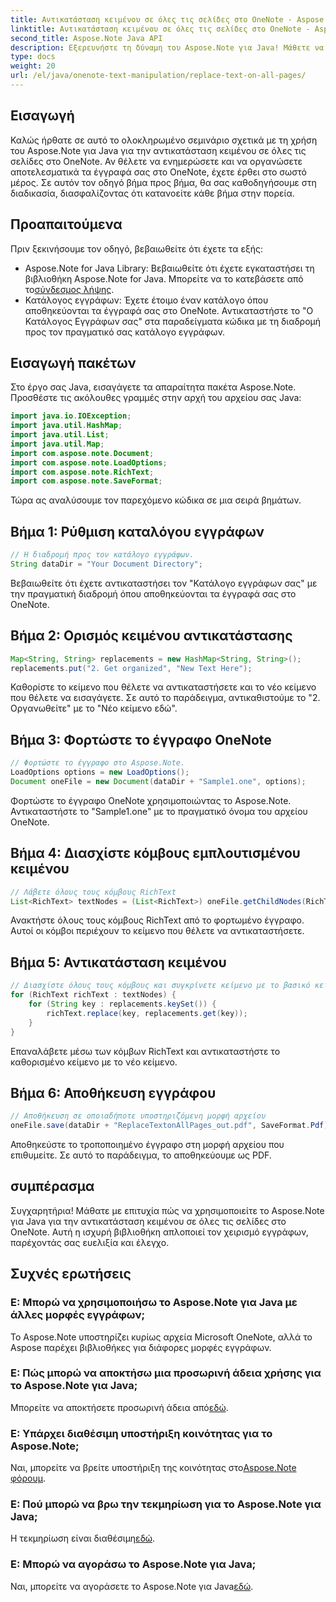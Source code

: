 ```yaml
---
title: Αντικατάσταση κειμένου σε όλες τις σελίδες στο OneNote - Aspose.Note
linktitle: Αντικατάσταση κειμένου σε όλες τις σελίδες στο OneNote - Aspose.Note
second_title: Aspose.Note Java API
description: Εξερευνήστε τη δύναμη του Aspose.Note για Java! Μάθετε να αντικαθιστάτε αβίαστα το κείμενο σε όλες τις σελίδες του OneNote. Ακολουθήστε τον οδηγό βήμα προς βήμα για απρόσκοπτη επεξεργασία εγγράφων.
type: docs
weight: 20
url: /el/java/onenote-text-manipulation/replace-text-on-all-pages/
---
```

## Εισαγωγή
Καλώς ήρθατε σε αυτό το ολοκληρωμένο σεμινάριο σχετικά με τη χρήση του Aspose.Note για Java για την αντικατάσταση κειμένου σε όλες τις σελίδες στο OneNote. Αν θέλετε να ενημερώσετε και να οργανώσετε αποτελεσματικά τα έγγραφά σας στο OneNote, έχετε έρθει στο σωστό μέρος. Σε αυτόν τον οδηγό βήμα προς βήμα, θα σας καθοδηγήσουμε στη διαδικασία, διασφαλίζοντας ότι κατανοείτε κάθε βήμα στην πορεία.
## Προαπαιτούμενα
Πριν ξεκινήσουμε τον οδηγό, βεβαιωθείτε ότι έχετε τα εξής:
-  Aspose.Note for Java Library: Βεβαιωθείτε ότι έχετε εγκαταστήσει τη βιβλιοθήκη Aspose.Note for Java. Μπορείτε να το κατεβάσετε από το[σύνδεσμος λήψης](https://releases.aspose.com/note/java/).
- Κατάλογος εγγράφων: Έχετε έτοιμο έναν κατάλογο όπου αποθηκεύονται τα έγγραφά σας στο OneNote. Αντικαταστήστε το "Ο Κατάλογος Εγγράφων σας" στα παραδείγματα κώδικα με τη διαδρομή προς τον πραγματικό σας κατάλογο εγγράφων.
## Εισαγωγή πακέτων
Στο έργο σας Java, εισαγάγετε τα απαραίτητα πακέτα Aspose.Note. Προσθέστε τις ακόλουθες γραμμές στην αρχή του αρχείου σας Java:
```java
import java.io.IOException;
import java.util.HashMap;
import java.util.List;
import java.util.Map;
import com.aspose.note.Document;
import com.aspose.note.LoadOptions;
import com.aspose.note.RichText;
import com.aspose.note.SaveFormat;
```
Τώρα ας αναλύσουμε τον παρεχόμενο κώδικα σε μια σειρά βημάτων.
## Βήμα 1: Ρύθμιση καταλόγου εγγράφων
```java
// Η διαδρομή προς τον κατάλογο εγγράφων.
String dataDir = "Your Document Directory";
```
Βεβαιωθείτε ότι έχετε αντικαταστήσει τον "Κατάλογο εγγράφων σας" με την πραγματική διαδρομή όπου αποθηκεύονται τα έγγραφά σας στο OneNote.
## Βήμα 2: Ορισμός κειμένου αντικατάστασης
```java
Map<String, String> replacements = new HashMap<String, String>();
replacements.put("2. Get organized", "New Text Here");
```
Καθορίστε το κείμενο που θέλετε να αντικαταστήσετε και το νέο κείμενο που θέλετε να εισαγάγετε. Σε αυτό το παράδειγμα, αντικαθιστούμε το "2. Οργανωθείτε" με το "Νέο κείμενο εδώ".
## Βήμα 3: Φορτώστε το έγγραφο OneNote
```java
// Φορτώστε το έγγραφο στο Aspose.Note.
LoadOptions options = new LoadOptions();
Document oneFile = new Document(dataDir + "Sample1.one", options);
```
Φορτώστε το έγγραφο OneNote χρησιμοποιώντας το Aspose.Note. Αντικαταστήστε το "Sample1.one" με το πραγματικό όνομα του αρχείου OneNote.
## Βήμα 4: Διασχίστε κόμβους εμπλουτισμένου κειμένου
```java
// Λάβετε όλους τους κόμβους RichText
List<RichText> textNodes = (List<RichText>) oneFile.getChildNodes(RichText.class);
```
Ανακτήστε όλους τους κόμβους RichText από το φορτωμένο έγγραφο. Αυτοί οι κόμβοι περιέχουν το κείμενο που θέλετε να αντικαταστήσετε.
## Βήμα 5: Αντικατάσταση κειμένου
```java
// Διασχίστε όλους τους κόμβους και συγκρίνετε κείμενο με το βασικό κείμενο
for (RichText richText : textNodes) {
    for (String key : replacements.keySet()) {
        richText.replace(key, replacements.get(key));
    }
}
```
Επαναλάβετε μέσω των κόμβων RichText και αντικαταστήστε το καθορισμένο κείμενο με το νέο κείμενο.
## Βήμα 6: Αποθήκευση εγγράφου
```java
// Αποθήκευση σε οποιαδήποτε υποστηριζόμενη μορφή αρχείου
oneFile.save(dataDir + "ReplaceTextonAllPages_out.pdf", SaveFormat.Pdf);
```
Αποθηκεύστε το τροποποιημένο έγγραφο στη μορφή αρχείου που επιθυμείτε. Σε αυτό το παράδειγμα, το αποθηκεύουμε ως PDF.
## συμπέρασμα
Συγχαρητήρια! Μάθατε με επιτυχία πώς να χρησιμοποιείτε το Aspose.Note για Java για την αντικατάσταση κειμένου σε όλες τις σελίδες στο OneNote. Αυτή η ισχυρή βιβλιοθήκη απλοποιεί τον χειρισμό εγγράφων, παρέχοντάς σας ευελιξία και έλεγχο.
## Συχνές ερωτήσεις
### Ε: Μπορώ να χρησιμοποιήσω το Aspose.Note για Java με άλλες μορφές εγγράφων;
Το Aspose.Note υποστηρίζει κυρίως αρχεία Microsoft OneNote, αλλά το Aspose παρέχει βιβλιοθήκες για διάφορες μορφές εγγράφων.
### Ε: Πώς μπορώ να αποκτήσω μια προσωρινή άδεια χρήσης για το Aspose.Note για Java;
 Μπορείτε να αποκτήσετε προσωρινή άδεια από[εδώ](https://purchase.aspose.com/temporary-license/).
### Ε: Υπάρχει διαθέσιμη υποστήριξη κοινότητας για το Aspose.Note;
 Ναι, μπορείτε να βρείτε υποστήριξη της κοινότητας στο[Aspose.Note φόρουμ](https://forum.aspose.com/c/note/28).
### Ε: Πού μπορώ να βρω την τεκμηρίωση για το Aspose.Note για Java;
 Η τεκμηρίωση είναι διαθέσιμη[εδώ](https://reference.aspose.com/note/java/).
### Ε: Μπορώ να αγοράσω το Aspose.Note για Java; 
 Ναι, μπορείτε να αγοράσετε το Aspose.Note για Java[εδώ](https://purchase.aspose.com/buy).
